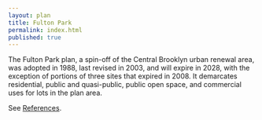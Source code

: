 ```yaml
---
layout: plan
title: Fulton Park
permalink: index.html
published: true
---
```


The Fulton Park plan, a spin-off of the Central Brooklyn urban renewal area, was adopted in 1988, last revised in 2003, and will expire in 2028, with the exception of portions of three sites that expired in 2008. It demarcates residential, public and quasi-public, public open space, and commercial uses for lots in the plan area.

See [References](http://www.urbanreviewer.org/#page=references.html).